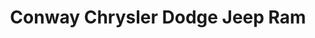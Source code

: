 ---
title: "Conway Chrysler Dodge Jeep Ram"
url: /conway/conway-chrysler-dodge-jeep-ram/
shop: car
---